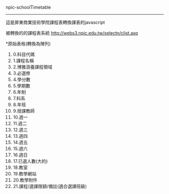 npic-schoolTimetable
***
這是屏東商業技術學院課程表轉換課表的javascript

 被轉換的的課程表系統 http://webs3.npic.edu.tw/selectn/clist.asp
 
 *原始表格(轉換為陣列)
 <ol>
<li>0.科目代碼
<li>1.課程名稱
<li>2.博雅涵養課程領域
<li>3.必選修
<li>4.學分數
<li>5.學期數
<li>6.年制
<li>7.科系
<li>8.年班
<li>9.授課教師
<li>10.週一
<li>11.週二
<li>12.週三
<li>13.週四
<li>14.週五
<li>15.週六
<li>16.週日
<li>17.已選人數(大約)
<li>18.教室
<li>19.教學網站
<li>20.教學附件
<li>21.課程/選課限額/備註(適合選課班級)
</ol>
